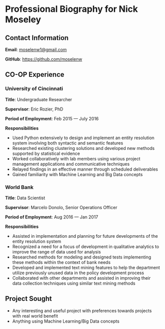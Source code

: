 # Professional Biography for Nick Moseley
## Contact Information

__Email__: moselenw1@gmail.com

__GitHub__: https://github.com/moselenw

## CO-OP Experience
### University of Cincinnati

__Title__: Undergraduate Researcher

__Supervisor__: Eric Rozier, PhD

__Period of Employment__: Feb 2015 — July 2016

__Responsibilities__
* Used Python extensively to design and implement an entity resolution system involving both syntactic and semantic features  
* Researched existing clustering solutions and developed new methods supported by statistical evidence  
* Worked collaboratively with lab members using various project management applications and communicative techniques  
* Relayed findings in an effective manner through scheduled deliverables  
* Gained familiarity with Machine Learning and Big Data concepts  

### World Bank

__Title__: Data Scientist

__Supervisor__: Marcelo Donolo, Senior Operations Officer

__Period of Employment__: Aug 2016 — Jan 2017

__Responsibilities__
* Assisted in implementation and planning for future developments of the entity resolution system
* Recognized a need for a focus of development in qualitative analytics to improve the range of data used for analysis
* Researched methods for modeling and designed tests implementing these methods within the context of bank needs
* Developed and implemented text mining features to help the department utilize previously unused data in the policy development process
* Collaborated with other departments and assisted in improving their data collection techniques using similar text mining methods

## Project Sought
* Any interesting and useful project with preferences towards projects with real world benefit
* Anything using Machine Learning/Big Data concepts

